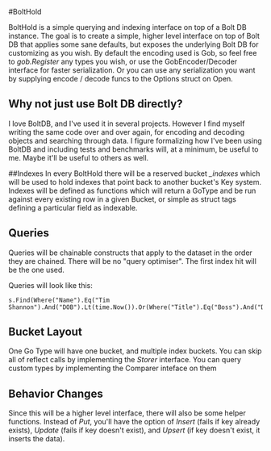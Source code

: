#BoltHold

BoltHold is a simple querying and indexing interface on top of a Bolt DB instance. The goal is to create a simple,
higher level interface on top of Bolt DB that applies some sane defaults, but exposes the underlying Bolt DB for customizing
as you wish.  By default the encoding used is Gob, so feel free to *gob.Register* any types you wish, or use the 
GobEncoder/Decoder interface for faster serialization.  Or you can use any serialization you want by supplying encode / decode funcs
to the Options struct on Open.

## Why not just use Bolt DB directly?
I love BoltDB, and I've used it in several projects.  However I find myself writing the same code over and over again,
for encoding and decoding objects and searching through data.  I figure formalizing how I've been using BoltDB 
and including tests and benchmarks will, at a minimum, be useful to me.  Maybe it'll be useful to others as well.

##Indexes
In every BoltHold there will be a reserved bucket *_indexes* which will be used to hold indexes that point back to another
bucket's Key system.  Indexes will be defined as functions which will return a GoType and be run against every existing 
row in a given Bucket, or simple as struct tags defining a particular field as indexable. 

## Queries
Queries will be chainable constructs that apply to the dataset in the order they are chained. There will be no "query optimiser".
The first index hit will be the one used.

Queries will look like this:
```
s.Find(Where("Name").Eq("Tim Shannon").And("DOB").Lt(time.Now()).Or(Where("Title").Eq("Boss").And("DOB").Lt(time.Now())))

```


## Bucket Layout
One Go Type will have one bucket, and multiple index buckets.  You can skip all of reflect calls by implementing the 
*Storer* interface.
You can query custom types by implementing the Comparer inteface on them

## Behavior Changes
Since this will be a higher level interface, there will also be some helper functions.  Instead of *Put*, you'll have the
option of *Insert* (fails if key already exists), *Update* (fails if key doesn't exist), and *Upsert* (if key doesn't
exist, it inserts the data).

